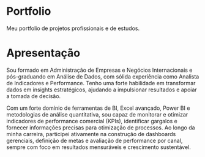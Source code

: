   # Portfolio
Meu portfolio de projetos profissionais e de estudos.

  # Apresentação
Sou formado em Administração de Empresas e Negócios Internacionais e pós-graduando em Análise de Dados, com sólida experiência como Analista de Indicadores e Performance. Tenho uma forte habilidade em transformar dados em insights estratégicos, ajudando a impulsionar resultados e apoiar a tomada de decisão.

Com um forte domínio de ferramentas de BI, Excel avançado, Power BI e metodologias de análise quantitativa, sou capaz de monitorar e otimizar indicadores de performance comercial (KPIs), identificar gargalos e fornecer informações precisas para otimização de processos. Ao longo da minha carreira, participei ativamente na construção de dashboards gerenciais, definição de metas e avaliação de performance por canal, sempre com foco em resultados mensuráveis e crescimento sustentável.
